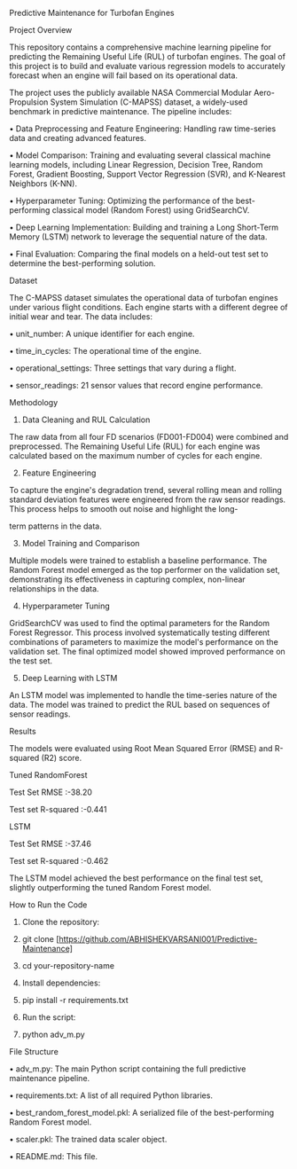 Predictive Maintenance for Turbofan Engines

Project Overview

This repository contains a comprehensive machine learning pipeline for predicting the Remaining Useful Life (RUL) of turbofan engines. The goal of this project is to build and evaluate various regression models to accurately forecast when an engine will fail based on its operational data.

The project uses the publicly available NASA Commercial Modular Aero-Propulsion System Simulation (C-MAPSS) dataset, a widely-used benchmark in predictive maintenance. The pipeline includes:

•	Data Preprocessing and Feature Engineering: Handling raw time-series data and creating advanced features.

•	Model Comparison: Training and evaluating several classical machine learning models, including Linear Regression, Decision Tree, Random Forest, Gradient Boosting, Support Vector Regression (SVR), and K-Nearest Neighbors (K-NN).

•	Hyperparameter Tuning: Optimizing the performance of the best-performing classical model (Random Forest) using GridSearchCV.

•	Deep Learning Implementation: Building and training a Long Short-Term Memory (LSTM) network to leverage the sequential nature of the data.

•	Final Evaluation: Comparing the final models on a held-out test set to determine the best-performing solution.


Dataset

The C-MAPSS dataset simulates the operational data of turbofan engines under various flight conditions. Each engine starts with a different degree of initial wear and tear. The data includes:

•	unit_number: A unique identifier for each engine.

•	time_in_cycles: The operational time of the engine.

•	operational_settings: Three settings that vary during a flight.

•	sensor_readings: 21 sensor values that record engine performance.


Methodology

1. Data Cleaning and RUL Calculation

The raw data from all four FD scenarios (FD001-FD004) were combined and preprocessed. The Remaining Useful Life (RUL) for each engine was calculated based on the maximum number of cycles for each engine.

2. Feature Engineering

To capture the engine's degradation trend, several rolling mean and rolling standard deviation features were engineered from the raw sensor readings. This process helps to smooth out noise and highlight the long-

term patterns in the data.

3. Model Training and Comparison

Multiple models were trained to establish a baseline performance. The Random Forest model emerged as the top performer on the validation set, demonstrating its effectiveness in capturing complex, non-linear relationships in the data.

4. Hyperparameter Tuning

GridSearchCV was used to find the optimal parameters for the Random Forest Regressor. This process involved systematically testing different combinations of parameters to maximize the model's performance on the validation set. The final optimized model showed improved performance on the test set.

5. Deep Learning with LSTM

An LSTM model was implemented to handle the time-series nature of the data. The model was trained to predict the RUL based on sequences of sensor readings.


Results

The models were evaluated using Root Mean Squared Error (RMSE) and R-squared (R2) score.

Tuned RandomForest

Test Set RMSE :-38.20	

Test set R-squared :-0.441

LSTM	              

Test Set RMSE :-37.46	 

Test set R-squared :-0.462

The LSTM model achieved the best performance on the final test set, slightly outperforming the tuned Random Forest model.


How to Run the Code

1.	Clone the repository:

2.	git clone [https://github.com/ABHISHEKVARSANI001/Predictive-Maintenance]

3.	cd your-repository-name

4.	Install dependencies:

5.	pip install -r requirements.txt

6.	Run the script:

7.	python adv_m.py


File Structure

•	adv_m.py: The main Python script containing the full predictive maintenance pipeline.

•	requirements.txt: A list of all required Python libraries.

•	best_random_forest_model.pkl: A serialized file of the best-performing Random Forest model.

•	scaler.pkl: The trained data scaler object.

•	README.md: This file.
